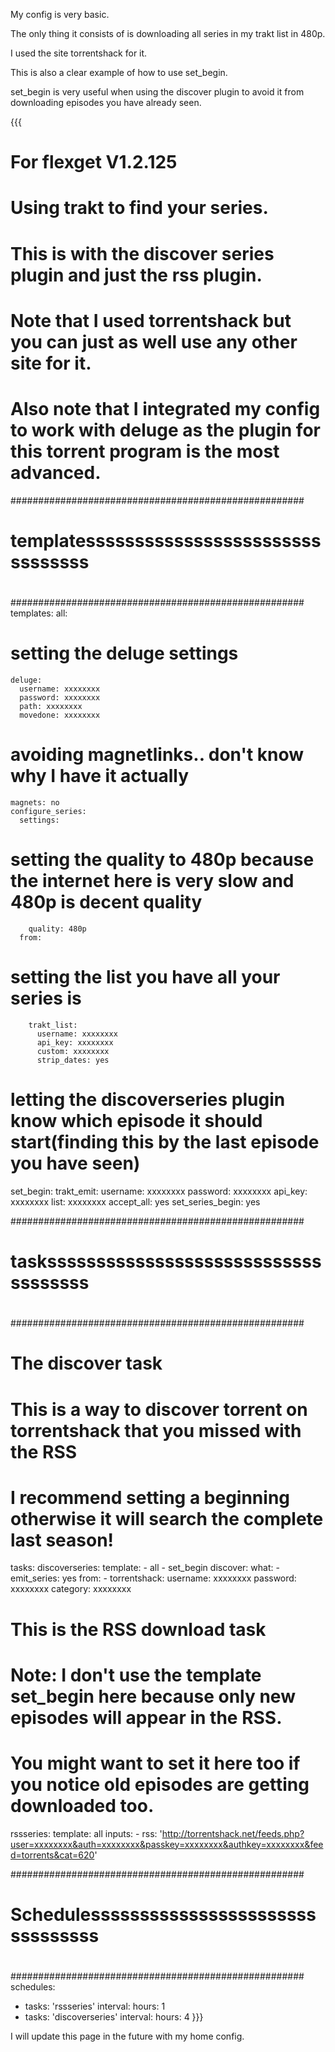 My config is very basic.

The only thing it consists of is downloading all series in my trakt list in 480p.

I used the site torrentshack for it.


This is also a clear example of how to use set_begin.

set_begin is very useful when using the discover plugin to avoid it from downloading episodes you have already seen.


{{{
# For flexget V1.2.125
# Using trakt to find your series.
# This is with the discover series plugin and just the rss plugin.
# Note that I used torrentshack but you can just as well use any other site for it.
# Also note that I integrated my config to work with deluge as the plugin for this torrent program is the most advanced.

#####################################################
#                                                   #
# templatessssssssssssssssssssssssssssssss          #
#                                                   #
#####################################################
templates:
  all:
# setting the deluge settings
    deluge:
      username: xxxxxxxx
      password: xxxxxxxx
      path: xxxxxxxx
      movedone: xxxxxxxx
# avoiding magnetlinks.. don't know why I have it actually 
    magnets: no
    configure_series:
      settings:
# setting the quality to 480p because the internet here is very slow and 480p is decent quality
        quality: 480p
      from:
# setting the list you have all your series is
        trakt_list:
          username: xxxxxxxx
          api_key: xxxxxxxx
          custom: xxxxxxxx
          strip_dates: yes

# letting the discoverseries plugin know which episode it should start(finding this by the last episode you have seen)
  set_begin:
    trakt_emit:
      username: xxxxxxxx
      password: xxxxxxxx
      api_key: xxxxxxxx
      list: xxxxxxxx 
    accept_all: yes
    set_series_begin: yes
    


#####################################################
#                                                   #
# taskssssssssssssssssssssssssssssssssssss          #
#                                                   #
#####################################################
# The discover task
# This is a way to discover torrent on torrentshack that you missed with the RSS
# I recommend setting a beginning otherwise it will search the complete last season!


tasks:
  discoverseries:
    template: 
      - all
      - set_begin
    discover:
      what:
        - emit_series: yes
      from:
        - torrentshack:
            username: xxxxxxxx
            password: xxxxxxxx
            category: xxxxxxxx


# This is the RSS download task
# Note: I don't use the template set_begin here because only new episodes will appear in the RSS.
# You might want to set it here too if you notice old episodes are getting downloaded too.

  rssseries:
    template: all
    inputs:
      - rss: 'http://torrentshack.net/feeds.php?user=xxxxxxxx&auth=xxxxxxxx&passkey=xxxxxxxx&authkey=xxxxxxxx&feed=torrents&cat=620'



#####################################################
#                                                   #
# Schedulessssssssssssssssssssssssssssssss          #
#                                                   #
#####################################################
schedules:
  - tasks: 'rssseries'
    interval:
      hours: 1
  - tasks: 'discoverseries'
    interval:
      hours: 4
}}}

I will update this page in the future with my home config.